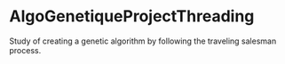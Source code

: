 # AlgoGenetiqueProjectThreading
Study of creating a genetic algorithm by following the traveling salesman process.
